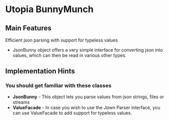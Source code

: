 # Utopia BunnyMunch

## Main Features
Efficient json parsing with support for typeless values
- JsonBunny object offers a very simple interface for converting json into values, which can then be 
  read in various other types.
  
## Implementation Hints

### You should get familiar with these classes
- **JsonBunny** - This object lets you parse values from json strings, files or streams
- **ValueFacade** - In case you wish to use the *Jawn* Parser interface, you can use ValueFacade to add
  support for typeless values.